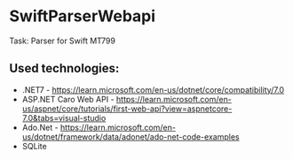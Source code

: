 # SwiftParserWebapi

Task: Parser for Swift MT799

## Used technologies:

- .NET7 - https://learn.microsoft.com/en-us/dotnet/core/compatibility/7.0
- ASP.NET Caro Web API - https://learn.microsoft.com/en-us/aspnet/core/tutorials/first-web-api?view=aspnetcore-7.0&tabs=visual-studio
- Ado.Net - https://learn.microsoft.com/en-us/dotnet/framework/data/adonet/ado-net-code-examples
- SQLite


